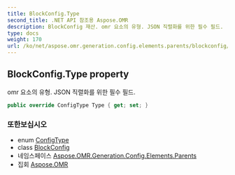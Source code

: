 ```yaml
---
title: BlockConfig.Type
second_title: .NET API 참조용 Aspose.OMR
description: BlockConfig 재산. omr 요소의 유형. JSON 직렬화를 위한 필수 필드.
type: docs
weight: 170
url: /ko/net/aspose.omr.generation.config.elements.parents/blockconfig/type/
---
```

## BlockConfig.Type property

omr 요소의 유형. JSON 직렬화를 위한 필수 필드.

```csharp
public override ConfigType Type { get; set; }
```

### 또한보십시오

* enum [ConfigType](../../../aspose.omr.generation.config.enums/configtype/)
* class [BlockConfig](../)
* 네임스페이스 [Aspose.OMR.Generation.Config.Elements.Parents](../../blockconfig/)
* 집회 [Aspose.OMR](../../../)


